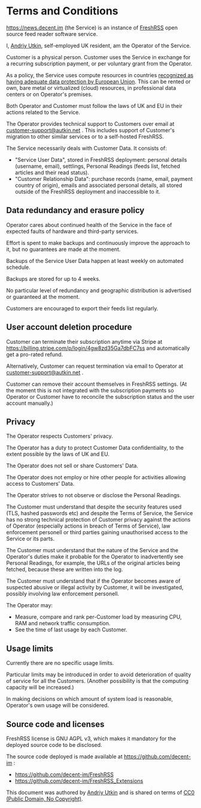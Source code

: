 # Terms and Conditions

https://news.decent.im (the Service) is an instance of [FreshRSS](https://freshrss.org) open source feed reader software service.

I, [Andriy Utkin](https://autkin.net), self-employed UK resident, am the Operator of the Service.

Customer is a physical person.
Customer uses the Service in exchange for a recurring subscription payment, or per voluntary grant from the Operator.

As a policy, the Service uses compute resources in countries [recognized as having adequate data protection by European Union](https://commission.europa.eu/law/law-topic/data-protection/international-dimension-data-protection/adequacy-decisions_en).
This can be rented or own, bare metal or virtualized (cloud) resources, in professional data centers or on Operator's premises.

Both Operator and Customer must follow the laws of UK and EU in their actions related to the Service.

The Operator provides technical support to Customers over email at customer-support@autkin.net .
This includes support of Customer's migration to other similar services or to a self-hosted FreshRSS.

The Service necessarily deals with Customer Data. It consists of:

- "Service User Data", stored in FreshRSS deployment: personal details (username, email), settlings, Personal Readings (feeds list, fetched articles and their read status).
- "Customer Relationship Data": purchase records (name, email, payment country of origin), emails and associated personal details, all stored outside of the FreshRSS deployment and inaccessible to it.


## Data redundancy and erasure policy

Operator cares about continued health of the Service in the face of expected faults of hardware and third-party services.

Effort is spent to make backups and continuously improve the approach to it, but no guarantees are made at the moment.

Backups of the Service User Data happen at least weekly on automated schedule.

Backups are stored for up to 4 weeks.

No particular level of redundancy and geographic distribution is advertised or guaranteed at the moment.

Customers are encouraged to export their feeds list regularly.

## User account deletion procedure

Customer can terminate their subscription anytime via Stripe at https://billing.stripe.com/p/login/4gw8zd35Ga7dbFC7ss and automatically get a pro-rated refund.

Alternatively, Customer can request termination via email to Operator at customer-support@autkin.net .

Customer can remove their account themselves in FreshRSS settings.
(At the moment this is not integrated with the subscription payments so Operator or Customer have to reconcile the subscription status and the user account manually.)

## Privacy

The Operator respects Customers' privacy.

The Operator has a duty to protect Customer Data confidentiality, to the extent possible by the laws of UK and EU.

The Operator does not sell or share Customers' Data.

The Operator does not employ or hire other people for activities allowing access to Customers' Data.

The Operator strives to not observe or disclose the Personal Readings.

The Customer must understand that despite the security features used (TLS, hashed passwords etc) and despite the Terms of Service, the Service has no strong technical protection of Customer privacy against the actions of Operator (especially actions in breach of Terms of Service), law enforcement personell or third parties gaining unauthorised access to the Service or its parts.

The Customer must understand that the nature of the Service and the Operator's duties make it probable for the Operator to inadvertently see Personal Readings, for example, the URLs of the original articles being fetched, because these are written into the log.

The Customer must understand that if the Operator becomes aware of suspected abusive or illegal activity by Customer, it will be investigated, possibly involving law enforcement personell.

The Operator may:

* Measure, compare and rank per-Customer load by measuring CPU, RAM and network traffic consumption.
* See the time of last usage by each Customer.


## Usage limits

Currently there are no specific usage limits.

Particular limits may be introduced in order to avoid deterioration of quality of service for all the Customers.
(Another possibility is that the computing capacity will be increased.)

In making decisions on which amount of system load is reasonable, Operator's own usage will be considered.

## Source code and licenses

FreshRSS license is GNU AGPL v3, which makes it mandatory for the deployed source code to be disclosed.

The source code deployed is made available at https://github.com/decent-im :

* https://github.com/decent-im/FreshRSS
* https://github.com/decent-im/FreshRSS_Extensions


This document was authored by [Andriy Utkin](https://autkin.net) and is shared on terms of [CC0 (Public Domain, No Copyright)](https://creativecommons.org/publicdomain/zero/1.0/).
